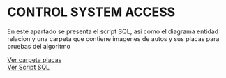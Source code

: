 <!DOCTYPE html>
<html lang="es">
<head>
<meta charset="UTF-8">
<meta name="viewport" content="width=device-width, initial-scale=1.0">

</head>
<body>

<div class="container">
    <h1>CONTROL SYSTEM ACCESS</h1>
    <p>En este apartado se presenta el script SQL, asi como el diagrama entidad relacion y una carpeta que contiene imagenes de autos y sus placas para pruebas del algoritmo</p>
    

    
</div>

<a href="Bases de Datos/Placas">Ver carpeta placas</a><br>
<a href="Bases de Datos/Script SQL">Ver Script SQL</a><br>

</body>
</html>
